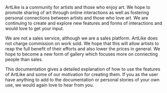 ArtLike is a community for artists and those who enjoy art.  We hope to promote sharing of art through online interactions as well as fostering personal connections between artists and those who love art.  We are continuing to create and explore new features and forms of interactions and would love to get your input.

We are not a sales service, although we are a sales platform.  ArtLike does not charge commission on work sold.  We hope that this will allow artists to reap the full benefit of their efforts and also lower the prices in general.  We hope to become a new form of gallery which focuses more on connecting people than sales.

This documentation gives a detailed explanation of how to use the features of ArtLike and some of our motivation for creating them.  If you as the user have anything to add to the documentation or personal stories of your own use, we would again love to hear from you.
